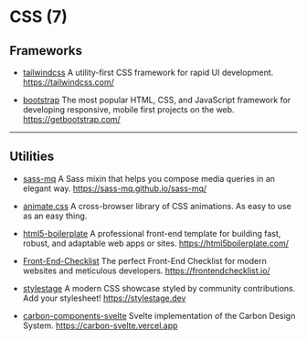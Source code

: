 # CSS (7)

## Frameworks

- [tailwindcss](https://github.com/tailwindlabs/tailwindcss)
  A utility-first CSS framework for rapid UI development. <https://tailwindcss.com/>

- [bootstrap](https://github.com/twbs/bootstrap)
  The most popular HTML, CSS, and JavaScript framework for developing responsive, mobile first projects on the web. <https://getbootstrap.com/>

---

## Utilities

- [sass-mq](https://github.com/sass-mq/sass-mq)
  A Sass mixin that helps you compose media queries in an elegant way. <https://sass-mq.github.io/sass-mq/>

- [animate.css](https://github.com/animate-css/animate.css)
  A cross-browser library of CSS animations. As easy to use as an easy thing.

- [html5-boilerplate](https://github.com/h5bp/html5-boilerplate)
  A professional front-end template for building fast, robust, and adaptable web apps or sites. <https://html5boilerplate.com/>

- [Front-End-Checklist](https://github.com/thedaviddias/Front-End-Checklist)
  The perfect Front-End Checklist for modern websites and meticulous developers. <https://frontendchecklist.io/>

- [stylestage](https://github.com/5t3ph/stylestage)
  A modern CSS showcase styled by community contributions. Add your stylesheet! <https://stylestage.dev>

- [carbon-components-svelte](https://github.com/IBM/carbon-components-svelte)
  Svelte implementation of the Carbon Design System. <https://carbon-svelte.vercel.app> 

